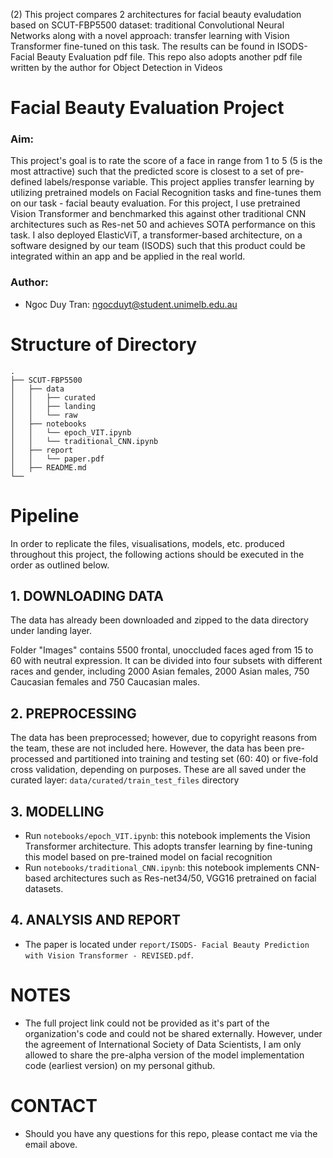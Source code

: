 

(2) This project compares 2 architectures for facial beauty evaludation based on SCUT-FBP5500 dataset: traditional Convolutional Neural Networks along with a novel approach: transfer learning with Vision Transformer fine-tuned on this task. The results can be found in ISODS-Facial Beauty Evaluation pdf file. This repo also adopts another pdf file written by the author for Object Detection in Videos


# Facial Beauty Evaluation Project 
### Aim:
This project's goal is to rate the score of a face in range from 1 to 5 (5 is the most attractive) such that the predicted score is closest to a set of pre-defined labels/response variable. This project applies transfer learning by utilizing pretrained models on Facial Recognition tasks and fine-tunes them on our task - facial beauty evaluation. For this project, I use pretrained Vision Transformer and benchmarked this against other traditional CNN architectures such as Res-net 50 and achieves SOTA performance on this task. I also deployed ElasticViT, a transformer-based architecture, on a software designed by our team (ISODS) such that this product could be integrated within an app and be applied in the real world.

### Author:
* Ngoc Duy Tran: ngocduyt@student.unimelb.edu.au

# Structure of Directory
    .  
    ├── SCUT-FBP5500 
    │   ├── data  
    │   │   ├── curated  
    │   │   ├── landing  
    │   │   └── raw   
    │   ├── notebooks   
    │   │   └── epoch_VIT.ipynb
    │   │   └── traditional_CNN.ipynb 
    │   ├── report  
    │   │   └── paper.pdf 
    │   ├── README.md  
    └──  

# Pipeline
In order to replicate the files, visualisations, models, etc. produced throughout this project, the following actions should be executed in the order as outlined below. 

## 1. DOWNLOADING DATA

The data has already been downloaded and zipped to the data directory under landing layer.

Folder "Images" contains 5500 frontal, unoccluded faces aged from 15 to 60 with neutral expression. It can be divided into four subsets with different races and gender, including 2000 Asian females, 2000 Asian males, 750 Caucasian females and 750 Caucasian males.

## 2. PREPROCESSING

The data has been preprocessed; however, due to copyright reasons from the team, these are not included here. However, the data has been pre-processed and partitioned into training and testing set (60: 40) or five-fold cross validation, depending on purposes. These are all saved under the curated layer: `data/curated/train_test_files` directory

## 3. MODELLING
- Run `notebooks/epoch_VIT.ipynb`: this notebook implements the Vision Transformer architecture. This adopts transfer learning by fine-tuning this model based on pre-trained model on facial recognition
- Run `notebooks/traditional_CNN.ipynb`: this notebook implements CNN-based architectures such as Res-net34/50, VGG16 pretrained on facial datasets. 

## 4. ANALYSIS AND REPORT
- The paper is located under `report/ISODS- Facial Beauty Prediction with Vision Transformer - REVISED.pdf`. 


# NOTES
- The full project link could not be provided as it's part of the organization's code and could not be shared externally. However, under the agreement of International Society of Data Scientists, I am only allowed to share the pre-alpha version of the model implementation code (earliest version) on my personal github.


# CONTACT
- Should you have any questions for this repo, please contact me via the email above.



